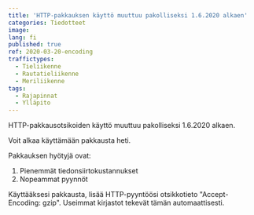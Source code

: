 ```yaml
---
title: 'HTTP-pakkauksen käyttö muuttuu pakolliseksi 1.6.2020 alkaen'
categories: Tiedotteet
image:
lang: fi
published: true
ref: 2020-03-20-encoding
traffictypes:
  - Tieliikenne
  - Rautatieliikenne
  - Meriliikenne
tags:
  - Rajapinnat
  - Ylläpito
---
```


HTTP-pakkausotsikoiden käyttö muuttuu pakolliseksi 1.6.2020 alkaen.

Voit alkaa käyttämään pakkausta heti.

Pakkauksen hyötyjä ovat:
1) Pienemmät tiedonsiirtokustannukset
2) Nopeammat pyynnöt

Käyttääksesi pakkausta, lisää HTTP-pyyntöösi otsikkotieto "Accept-Encoding: gzip". Useimmat kirjastot tekevät tämän automaattisesti.
